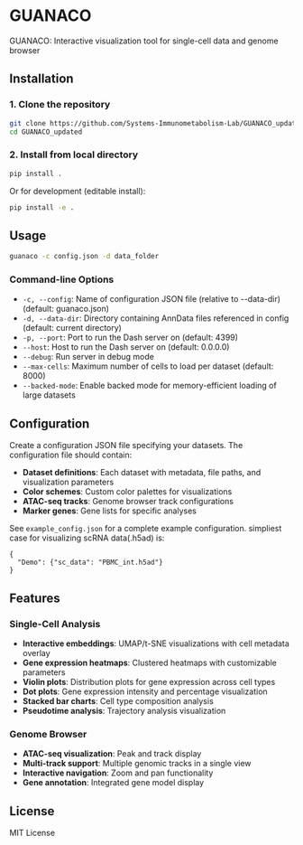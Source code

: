 # GUANACO

GUANACO: Interactive visualization tool for single-cell data and genome browser

## Installation

### 1. Clone the repository
```bash
git clone https://github.com/Systems-Immunometabolism-Lab/GUANACO_updated
cd GUANACO_updated
```

### 2. Install from local directory
```bash
pip install .
```

Or for development (editable install):
```bash
pip install -e .
```

## Usage

```bash
guanaco -c config.json -d data_folder
```

### Command-line Options

- `-c, --config`: Name of configuration JSON file (relative to --data-dir) (default: guanaco.json)
- `-d, --data-dir`: Directory containing AnnData files referenced in config (default: current directory)
- `-p, --port`: Port to run the Dash server on (default: 4399)
- `--host`: Host to run the Dash server on (default: 0.0.0.0)
- `--debug`: Run server in debug mode
- `--max-cells`: Maximum number of cells to load per dataset (default: 8000)
- `--backed-mode`: Enable backed mode for memory-efficient loading of large datasets

## Configuration

Create a configuration JSON file specifying your datasets. The configuration file should contain:

- **Dataset definitions**: Each dataset with metadata, file paths, and visualization parameters
- **Color schemes**: Custom color palettes for visualizations
- **ATAC-seq tracks**: Genome browser track configurations
- **Marker genes**: Gene lists for specific analyses

See `example_config.json` for a complete example configuration.
simpliest case for visualizing scRNA data(.h5ad) is:
```
{
  "Demo": {"sc_data": "PBMC_int.h5ad"}
}
```
## Features

### Single-Cell Analysis
- **Interactive embeddings**: UMAP/t-SNE visualizations with cell metadata overlay
- **Gene expression heatmaps**: Clustered heatmaps with customizable parameters
- **Violin plots**: Distribution plots for gene expression across cell types
- **Dot plots**: Gene expression intensity and percentage visualization
- **Stacked bar charts**: Cell type composition analysis
- **Pseudotime analysis**: Trajectory analysis visualization

### Genome Browser
- **ATAC-seq visualization**: Peak and track display
- **Multi-track support**: Multiple genomic tracks in a single view
- **Interactive navigation**: Zoom and pan functionality
- **Gene annotation**: Integrated gene model display

## License

MIT License
